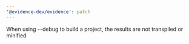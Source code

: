 ```yaml
---
'@evidence-dev/evidence': patch
---
```


When using --debug to build a project, the results are not transpiled or minified
